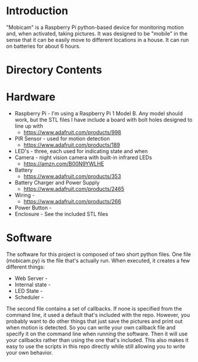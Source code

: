 # Introduction

"Mobicam" is a Raspberry Pi python-based device for monitoring 
motion and, when activated, taking pictures.  It was designed
to be "mobile" in the sense that it can be easily move to different
locations in a house.  It can run on batteries for about 6
hours.

# Directory Contents


# Hardware

* Raspberry Pi - I'm using a Raspberry Pi 1 Model B.  Any model
should work, but the STL files I have include a board with bolt
holes designed to line up with
  * https://www.adafruit.com/products/998
* PIR Sensor - used for motion detection
  * https://www.adafruit.com/products/189
* LED's - three, each used for indicating state and when
* Camera - night vision camera with built-in infrared LEDs
  * https://amzn.com/B00N9YWLHE
* Battery
  * https://www.adafruit.com/products/353
* Battery Charger and Power Supply
  * https://www.adafruit.com/products/2465
* Wiring -
  * https://www.adafruit.com/products/266
* Power Button -
* Enclosure - See the included STL files

# Software

The software for this project is composed of two short python
files.  One file (mobicam.py) is the file that's actually run.
When executed, it creates a few different things:

* Web Server -
* Internal state -
* LED State -
* Scheduler -

The second file contains a set of callbacks.  If none is specified
from the command line, it used a default that's included with the
repo.  However, you probably want to do other things that just save
the pictures and print out when motion is detected.  So you can
write your own callback file and specify it on the command line
when running the software.  Then it will use your callbacks rather
than using the one that's included.  This also makes it easy to use
the scripts in this repo directly while still allowing you to write
your own behavior.

